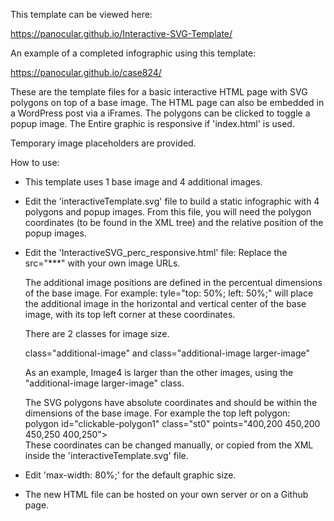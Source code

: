 This template can be viewed here: 

https://panocular.github.io/Interactive-SVG-Template/

An example of a completed infographic using this template: 

https://panocular.github.io/case824/

These are the template files for a basic interactive HTML page with SVG polygons on top of a base image. The HTML page can also be embedded in a WordPress post via a iFrames.
The polygons can be clicked to toggle a popup image.
The Entire graphic is responsive if 'index.html' is used.

Temporary image placeholders are provided. 

How to use:

* This template uses 1 base image and 4 additional images.

* Edit the 'interactiveTemplate.svg' file to build a static infographic with 4 polygons and popup images. From this file, you will need the polygon coordinates (to be found in the XML tree) and the relative position of the popup images.

* Edit the 'InteractiveSVG_perc_responsive.html' file:
    Replace the src="***" with your own image URLs.

    The additional image positions are defined in the percentual dimensions of the base image.
    For example: tyle="top: 50%; left: 50%;" will place the additional image in the horizontal and vertical center of the base image, with its top left corner at these coordinates.

    There are 2 classes for image size. 

    class="additional-image" and class="additional-image larger-image"

    As an example, Image4 is larger than the other images, using the "additional-image larger-image" class.

    The SVG polygons have absolute coordinates and should be within the dimensions of the base image.
    For example the top left polygon: polygon id="clickable-polygon1" class="st0" points="400,200 450,200 450,250 400,250"></polygon>  
    These coordinates can be changed manually, or copied from the XML inside the 'interactiveTemplate.svg' file.

* Edit 'max-width: 80%;' for the default graphic size.

* The new HTML file can be hosted on your own server or on a Github page.
